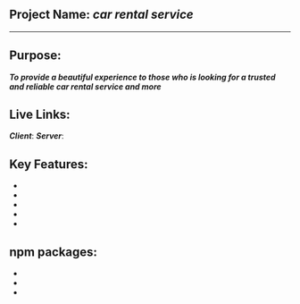 ## Project Name: ***car rental service***
***

## Purpose: 
***To provide a beautiful experience to those who is looking for a trusted and reliable car rental service and more***

## Live Links: 
***Client***:
***Server***:

## Key Features: 
-
-
-
-
-

## npm packages: 
-
-
-

